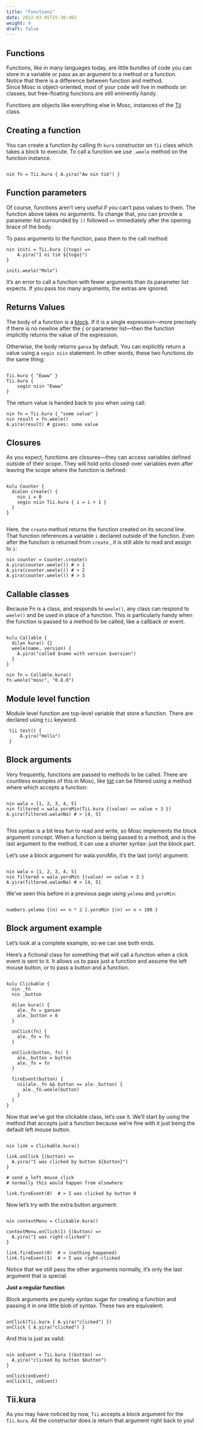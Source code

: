 ```yaml
---
title: "Functions"
date: 2022-03-05T15:30:40Z
weight: 9
draft: false
---
```


## **Functions**
Functions, like in many languages today, are little bundles of code you can store in a variable or pass as an argument to a method or a function.   
Notice that  there is a difference between function and method.  
Since Mosc is object-oriented, most of your code will live in methods on classes, but free-floating functions are still eminently handy.

Functions are objects like everything else in Mosc, instances of the [Tii](/docs/modules/core/tii/) class.  

## **Creating a function**

You can create a function by calling th `kura` constructor on `Tii` class which takes a block to execute. To call a function we use `.weele` method on the function instance.  
```mosc

nin fn = Tii.kura { A.yira("Aw nin tié") }

```


## **Function parameters**

Of course, functions aren’t very useful if you can’t pass values to them. The function above takes no arguments. To change that, you can provide a parameter list surrounded by `()` followed `=>` immediately after the opening brace of the body.  

To pass arguments to the function, pass them to the call method:

```mosc
nin initi = Tii.kura {(togo) =>
    A.yira("I ni tié ${togo}")
}

initi.weele("Molo")

```

It’s an error to call a function with fewer arguments than its parameter list expects. If you pass too many arguments, the extras are ignored.


## **Returns Values**

The body of a function is a [block](/docs/syntax#bocks). If it is a single expression—more precisely if there is no newline after the { or parameter list—then the function implicitly returns the value of the expression.

Otherwise, the body returns `gansa` by default. You can explicitly return a value using a `segin niin` statement. In other words, these two functions do the same thing:

```mosc

Tii.kura { "Ewww" }
Tii.kura {
    segin niin "Ewww"
}

```
The return value is handed back to you when using call:

```mosc
nin fn = Tii.kura { "some value" }
nin result = fn.weele()
A.yira(result) # gives: some value

```

## **Closures**

As you expect, functions are closures—they can access variables defined outside of their scope. They will hold onto closed-over variables even after leaving the scope where the function is defined:

```mosc

kulu Counter {
  dialen create() {
    nin i = 0
    segin niin Tii.kura { i = i + 1 }
  }
}


```

Here, the `create` method returns the function created on its second line. That function references a variable `i` declared outside of the function. Even after the function is returned from `create` , it is still able to read and assign to `i`:

```mosc
nin counter = Counter.create()
A.yira(counter.weele()) # > 1
A.yira(counter.weele()) # > 2
A.yira(counter.weele()) # > 3

```

## **Callable classes**

Because Fn is a class, and responds to `weele()`, any class can respond to `weele()` and be used in place of a function. This is particularly handy when the function is passed to a method to be called, like a callback or event.

```mosc

kulu Callable {
  dilan kura() {}
  weele(name, version) {
    A.yira("called $name with version $version")
  }
}

nin fn = Callable.kura()
fn.weele("mosc", "0.8.0")

```
## **Module level function**
Module level function are top-level variable that store a function. There are declared using `tii` keyword.  

```mosc
 tii test() {
     A.yira("Hello")
 }

```

## **Block arguments**

Very frequently, functions are passed to methods to be called. There are countless examples of this in Mosc, like [list](/docs/lists/) can be filtered using a method where which accepts a function:

```mosc

nin wala = [1, 2, 3, 4, 5]
nin filtered = wala.yoroMin(Tii.kura {(value) => value > 3 }) 
A.yira(filtered.walanNa) # > [4, 5]


```

This syntax is a bit less fun to read and write, so Mosc implements the block argument concept. When a function is being passed to a method, and is the last argument to the method, it can use a shorter syntax: just the block part.  

Let’s use a block argument for wala.yoroMin, it’s the last (only) argument:  

```mosc

nin wala = [1, 2, 3, 4, 5]
nin filtered = wala.yoroMin {(value) => value > 3 } 
A.yira(filtered.walanNa) # > [4, 5]

```

We’ve seen this before in a previous page using `yelema` and `yoroMin`: 

```mosc

numbers.yelema {(n) => n * 2 }.yoroMin {(n) => n < 100 }

```

## **Block argument example**

Let’s look at a complete example, so we can see both ends.

Here’s a fictional class for something that will call a function when a click event is sent to it. It allows us to pass just a function and assume the left mouse button, or to pass a button and a function.  

```mosc

kulu Clickable {
  nin _fn
  nin _button

  dilan kura() {
    ale._fn = gansan
    ale._button = 0
  }

  onClick(fn) {
    ale._fn = fn
  }

  onClick(button, fn) {
    ale._button = button
    ale._fn = fn
  }

  fireEvent(button) {
    nii(ale._fn && button == ale._button) {
      ale._fn.weele(button)
    }
  }
}

```

Now that we’ve got the clickable class, let’s use it. We’ll start by using the method that accepts just a function because we’re fine with it just being the default left mouse button.

```mosc

nin link = Clickable.kura()

link.onClick {(button) =>
  A.yira("I was clicked by button ${button}")
}

# send a left mouse click
# normally this would happen from elsewhere

link.fireEvent(0)  # > I was clicked by button 0

```

Now let’s try with the extra button argument:

```mosc

nin contextMenu = Clickable.kura()

contextMenu.onClick(1) {(button) =>
  A.yira("I was right-clicked")
}

link.fireEvent(0)  # > (nothing happened)
link.fireEvent(1)  # > I was right-clicked

```

Notice that we still pass the other arguments normally, it’s only the last argument that is special.  

**Just a regular function**

Block arguments are purely syntax sugar for creating a function and passing it in one little blob of syntax. These two are equivalent:  

```mosc

onClick(Tii.kura { A.yira("clicked") })
onClick { A.yira("clicked") }

```

And this is just as valid:


```mosc

nin onEvent = Tii.kura {(button) =>
  A.yira("clicked by button $button")
}

onClick(onEvent)
onClick(1, onEvent)

```

## **Tii.kura**

As you may have noticed by now, `Tii` accepts a block argument for the `Tii.kura`. All the constructor does is return that argument right back to you!